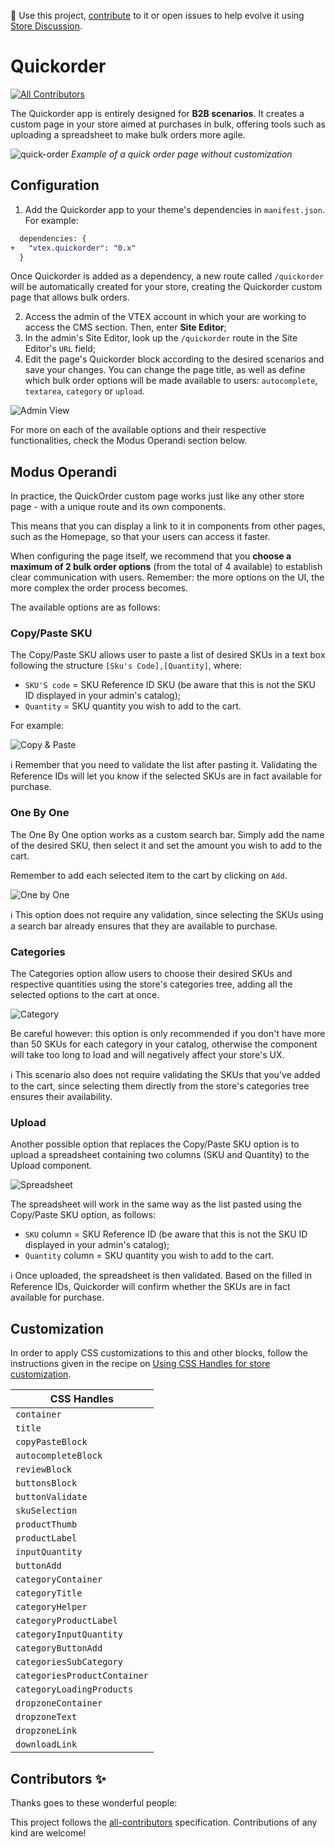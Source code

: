 📢 Use this project, [contribute](https://github.com/vtex-apps/quickorder) to it or open issues to help evolve it using [Store Discussion](https://github.com/vtex-apps/store-discussion).

# Quickorder

<!-- ALL-CONTRIBUTORS-BADGE:START - Do not remove or modify this section -->

[![All Contributors](https://img.shields.io/badge/all_contributors-0-orange.svg?style=flat-square)](#contributors-)

<!-- ALL-CONTRIBUTORS-BADGE:END -->

The Quickorder app is entirely designed for **B2B scenarios**. It creates a custom page in your store aimed at purchases in bulk, offering tools such as uploading a spreadsheet to make bulk orders more agile.

![quick-order](https://user-images.githubusercontent.com/52087100/82382559-8fb77b00-9a02-11ea-8803-1d36c4cf5d13.png)
_Example of a quick order page without customization_

## Configuration

1. Add the Quickorder app to your theme's dependencies in `manifest.json`. For example:

```diff
  dependencies: {
+   "vtex.quickorder": "0.x"
  }
```

Once Quickorder is added as a dependency, a new route called `/quickorder` will be automatically created for your store, creating the Quickorder custom page that allows bulk orders.

2. Access the admin of the VTEX account in which your are working to access the CMS section. Then, enter **Site Editor**;
3. In the admin's Site Editor, look up the `/quickorder` route in the Site Editor's `URL` field;
4. Edit the page's Quickorder block according to the desired scenarios and save your changes. You can change the page title, as well as define which bulk order options will be made available to users: `autocomplete`, `textarea`, `category` or `upload`.

![Admin View](./image/Editor-Admin_2.png)

For more on each of the available options and their respective functionalities, check the Modus Operandi section below.

## Modus Operandi

In practice, the QuickOrder custom page works just like any other store page - with a unique route and its own components.

This means that you can display a link to it in components from other pages, such as the Homepage, so that your users can access it faster.

When configuring the page itself, we recommend that you **choose a maximum of 2 bulk order options** (from the total of 4 available) to establish clear communication with users. Remember: the more options on the UI, the more complex the order process becomes.

The available options are as follows:

### Copy/Paste SKU

The Copy/Paste SKU allows user to paste a list of desired SKUs in a text box following the structure `[Sku's Code],[Quantity]`, where:

- `SKU'S code` = SKU Reference ID SKU (be aware that this is not the SKU ID displayed in your admin's catalog);
- `Quantity` = SKU quantity you wish to add to the cart.

For example:

![Copy & Paste](./image/Copy-n-Paste.gif)

:information_source: Remember that you need to validate the list after pasting it. Validating the Reference IDs will let you know if the selected SKUs are in fact available for purchase.

### One By One

The One By One option works as a custom search bar. Simply add the name of the desired SKU, then select it and set the amount you wish to add to the cart.

Remember to add each selected item to the cart by clicking on `Add`.

![One by One](./image/One-by-One.gif)

:information_source: This option does not require any validation, since selecting the SKUs using a search bar already ensures that they are available to purchase.

### Categories

The Categories option allow users to choose their desired SKUs and respective quantities using the store's categories tree, adding all the selected options to the cart at once.

![Category](./image/Category.gif)

Be careful however: this option is only recommended if you don't have more than 50 SKUs for each category in your catalog, otherwise the component will take too long to load and will negatively affect your store's UX.

:information_source: This scenario also does not require validating the SKUs that you've added to the cart, since selecting them directly from the store's categories tree ensures their availability.

### Upload

Another possible option that replaces the Copy/Paste SKU option is to upload a spreadsheet containing two columns (SKU and Quantity) to the Upload component.

![Spreadsheet](./image/Spreadsheet.png)

The spreadsheet will work in the same way as the list pasted using the Copy/Paste SKU option, as follows:

- `SKU` column = SKU Reference ID (be aware that this is not the SKU ID displayed in your admin's catalog);
- `Quantity` column = SKU quantity you wish to add to the cart.

:information_source: Once uploaded, the spreadsheet is then validated. Based on the filled in Reference IDs, Quickorder will confirm whether the SKUs are in fact available for purchase.

## Customization

In order to apply CSS customizations to this and other blocks, follow the instructions given in the recipe on [Using CSS Handles for store customization](https://vtex.io/docs/recipes/style/using-css-handles-for-store-customization).

| CSS Handles                  |
| ---------------------------- |
| `container`                  |
| `title`                      |
| `copyPasteBlock`             |
| `autocompleteBlock`          |
| `reviewBlock`                |
| `buttonsBlock`               |
| `buttonValidate`             |
| `skuSelection`               |
| `productThumb`               |
| `productLabel`               |
| `inputQuantity`              |
| `buttonAdd`                  |
| `categoryContainer`          |
| `categoryTitle`              |
| `categoryHelper`             |
| `categoryProductLabel`       |
| `categoryInputQuantity`      |
| `categoryButtonAdd`          |
| `categoriesSubCategory`      |
| `categoriesProductContainer` |
| `categoryLoadingProducts`    |
| `dropzoneContainer`          |
| `dropzoneText`               |
| `dropzoneLink`               |
| `downloadLink`               |

<!-- DOCS-IGNORE:start -->

## Contributors ✨

Thanks goes to these wonderful people:

<!-- ALL-CONTRIBUTORS-LIST:START - Do not remove or modify this section -->
<!-- prettier-ignore-start -->
<!-- markdownlint-disable -->
<!-- markdownlint-enable -->
<!-- prettier-ignore-end -->

<!-- ALL-CONTRIBUTORS-LIST:END -->

This project follows the [all-contributors](https://github.com/all-contributors/all-contributors) specification. Contributions of any kind are welcome!

<!-- DOCS-IGNORE:end -->
